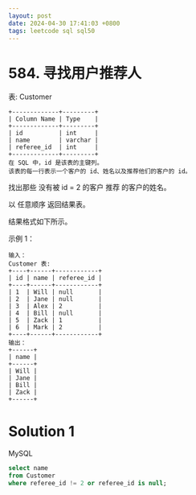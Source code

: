 ```yaml
---
layout: post
date: 2024-04-30 17:41:03 +0800
tags: leetcode sql sql50
---
```


# 584. 寻找用户推荐人

表: Customer
```
+-------------+---------+
| Column Name | Type    |
+-------------+---------+
| id          | int     |
| name        | varchar |
| referee_id  | int     |
+-------------+---------+
在 SQL 中，id 是该表的主键列。
该表的每一行表示一个客户的 id、姓名以及推荐他们的客户的 id。
```

找出那些 没有被 id = 2 的客户 推荐 的客户的姓名。

以 任意顺序 返回结果表。

结果格式如下所示。

示例 1：
```
输入： 
Customer 表:
+----+------+------------+
| id | name | referee_id |
+----+------+------------+
| 1  | Will | null       |
| 2  | Jane | null       |
| 3  | Alex | 2          |
| 4  | Bill | null       |
| 5  | Zack | 1          |
| 6  | Mark | 2          |
+----+------+------------+
输出：
+------+
| name |
+------+
| Will |
| Jane |
| Bill |
| Zack |
+------+
```

# Solution 1
MySQL  
```sql
select name
from Customer
where referee_id != 2 or referee_id is null;
```
